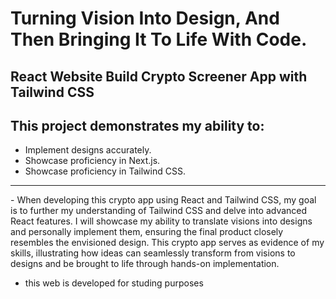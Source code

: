 # Turning Vision Into Design, And Then Bringing It To Life With Code.

## React Website Build  Crypto Screener App with Tailwind CSS 
## This project demonstrates my ability to:
- Implement designs accurately.
- Showcase proficiency in Next.js.
- Showcase proficiency in Tailwind CSS.

<hr>
- When developing this crypto app using React and Tailwind CSS, my goal is to further my understanding of Tailwind CSS and delve into advanced React features. I will showcase my ability to translate visions into designs and personally implement them, ensuring the final product closely resembles the envisioned design. This crypto app serves as evidence of my skills, illustrating how ideas can seamlessly transform from visions to designs and be brought to life through hands-on implementation.

- this web is developed for studing purposes
